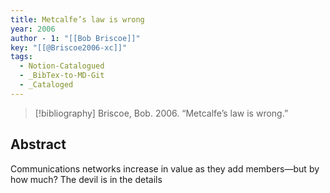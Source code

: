 ```yaml
---
title: Metcalfe’s law is wrong
year: 2006
author - 1: "[[Bob Briscoe]]"
key: "[[@Briscoe2006-xc]]"
tags:
  - Notion-Catalogued
  - _BibTex-to-MD-Git
  - _Cataloged
---
```


> [!bibliography]
> Briscoe, Bob. 2006. “Metcalfe’s law is wrong.” 

## Abstract
Communications networks increase in value as they add members—but by how much? The devil is in the details